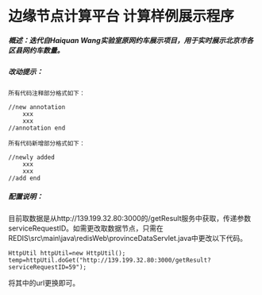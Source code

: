 # 边缘节点计算平台 计算样例展示程序

##### 概述：迭代自Haiquan Wang实验室原网约车展示项目，用于实时展示北京市各区县网约车数量。

##### 改动提示：

	所有代码注释部分格式如下：

```
//new annotation
	xxx
	xxx
//annotation end
```

	所有代码新增部分格式如下：

```
//newly added
	xxx
	xxx
//add end
```

##### 配置说明：

目前取数据是从http://139.199.32.80:3000的/getResult服务中获取，传递参数serviceRequestID。如需更改取数据节点，只需在REDIS\src\main\java\redisWeb\provinceDataServlet.java中更改以下代码。

```
HttpUtil httpUtil=new HttpUtil();
temp=httpUtil.doGet("http://139.199.32.80:3000/getResult?serviceRequestID=59");
```

将其中的url更换即可。